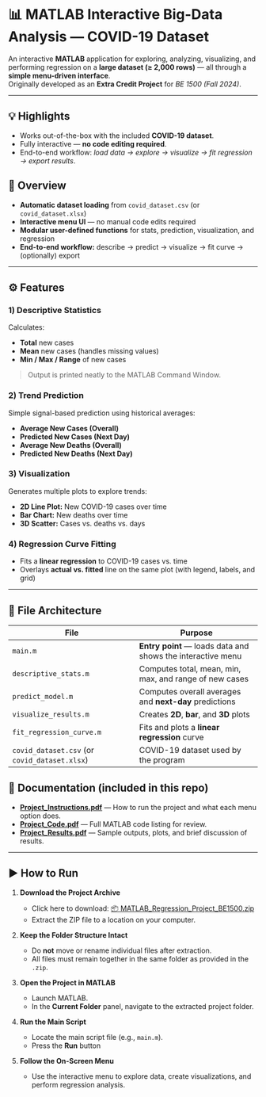 # 📊 MATLAB Interactive Big-Data Analysis — COVID-19 Dataset

An interactive **MATLAB** application for exploring, analyzing, visualizing, and performing regression on a **large dataset (≥ 2,000 rows)** — all through a **simple menu-driven interface**.  
Originally developed as an **Extra Credit Project** for *BE 1500 (Fall 2024)*.

---

## 💡 Highlights
- Works out-of-the-box with the included **COVID-19 dataset**.
- Fully interactive — **no code editing required**.
- End-to-end workflow: *load data → explore → visualize → fit regression → export results*.

## 📌 Overview
- **Automatic dataset loading** from `covid_dataset.csv` (or `covid_dataset.xlsx`)
- **Interactive menu UI** — no manual code edits required
- **Modular user-defined functions** for stats, prediction, visualization, and regression
- **End-to-end workflow:** describe → predict → visualize → fit curve → (optionally) export

---

## ⚙️ Features

### 1) Descriptive Statistics
Calculates:
- **Total** new cases  
- **Mean** new cases (handles missing values)  
- **Min / Max / Range** of new cases

> Output is printed neatly to the MATLAB Command Window.

### 2) Trend Prediction
Simple signal-based prediction using historical averages:
- **Average New Cases (Overall)**
- **Predicted New Cases (Next Day)**
- **Average New Deaths (Overall)**
- **Predicted New Deaths (Next Day)**

### 3) Visualization
Generates multiple plots to explore trends:
- **2D Line Plot:** New COVID-19 cases over time  
- **Bar Chart:** New deaths over time  
- **3D Scatter:** Cases vs. deaths vs. days

### 4) Regression Curve Fitting
- Fits a **linear regression** to COVID-19 cases vs. time  
- Overlays **actual vs. fitted** line on the same plot (with legend, labels, and grid)

---

## 🧱 File Architecture

| File | Purpose |
|---|---|
| `main.m` | **Entry point** — loads data and shows the interactive menu |
| `descriptive_stats.m` | Computes total, mean, min, max, and range of new cases |
| `predict_model.m` | Computes overall averages and **next-day** predictions |
| `visualize_results.m` | Creates **2D**, **bar**, and **3D** plots |
| `fit_regression_curve.m` | Fits and plots a **linear regression** curve |
| `covid_dataset.csv` (or `covid_dataset.xlsx`) | COVID-19 dataset used by the program |

## 📄 Documentation (included in this repo)

- [**Project_Instructions.pdf**](report/Project_Instructions.pdf) — How to run the project and what each menu option does.  
- [**Project_Code.pdf**](report/Project_Code.pdf) — Full MATLAB code listing for review.  
- [**Project_Results.pdf**](report/Project_Results.pdf) — Sample outputs, plots, and brief discussion of results.

---

## ▶️ How to Run

1. **Download the Project Archive**  
   - Click here to download: [📦 MATLAB_Regression_Project_BE1500.zip](report/MATLAB_Regression_Project_BE1500.zip)  
   - Extract the ZIP file to a location on your computer.

2. **Keep the Folder Structure Intact**  
   - Do **not** move or rename individual files after extraction.  
   - All files must remain together in the same folder as provided in the `.zip`.

3. **Open the Project in MATLAB**  
   - Launch MATLAB.  
   - In the **Current Folder** panel, navigate to the extracted project folder.

4. **Run the Main Script**  
   - Locate the main script file (e.g., `main.m`).  
   - Press the **Run** button

5. **Follow the On-Screen Menu**  
   - Use the interactive menu to explore data, create visualizations, and perform regression analysis.
